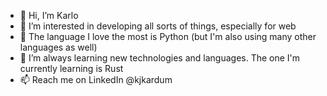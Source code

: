 - 👋 Hi, I’m Karlo
- 👀 I’m interested in developing all sorts of things, especially for web
- 🐍 The language I love the most is Python (but I'm also using many other languages as well)
- 🦀 I’m always learning new technologies and languages. The one I'm currently learning is Rust
- 📫 Reach me on LinkedIn @kjkardum

<!---
kjkardum/kjkardum is a ✨ special ✨ repository because its `README.md` (this file) appears on your GitHub profile.
You can click the Preview link to take a look at your changes.
--->
